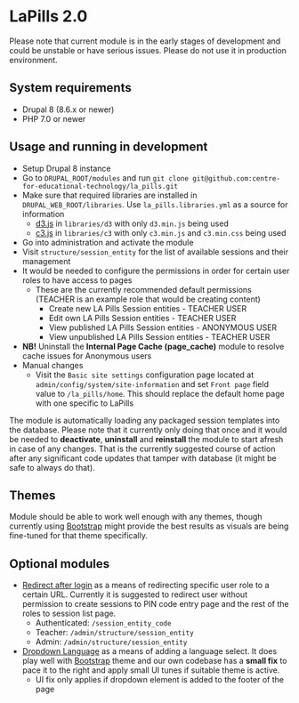 # LaPills 2.0

Please note that current module is in the early stages of development and could
be unstable or have serious issues.
Please do not use it in production environment.

## System requirements

* Drupal 8 (8.6.x or newer)
* PHP 7.0 or newer

## Usage and running in development

* Setup Drupal 8 instance
* Go to `DRUPAL_ROOT/modules` and run
`git clone git@github.com:centre-for-educational-technology/la_pills.git`
* Make sure that required libraries are installed in
`DRUPAL_WEB_ROOT/libraries`. Use `la_pills.libraries.yml` as a source for
information
  - [d3.js](https://d3js.org/) in `libraries/d3` with only `d3.min.js` being
  used
  - [c3.js](https://c3js.org/) in `libraries/c3` with only `c3.min.js` and
  `c3.min.css` being used
* Go into administration and activate the module
* Visit `structure/session_entity` for the list of available sessions and their
management
* It would be needed to configure the permissions in order for certain user
roles to have access to pages
  - These are the currently recommended default permissions (TEACHER is an
    example role that would be creating content)
    - Create new LA Pills Session entities - TEACHER USER
    - Edit own LA Pills Session entities - TEACHER USER
    - View published LA Pills Session entities - ANONYMOUS USER
    - View unpublished LA Pills Session entities - TEACHER USER
* **NB!** Uninstall the **Internal Page Cache (page_cache)** module to resolve
cache issues for Anonymous users
* Manual changes
  - Visit the `Basic site settings` configuration page located at
  `admin/config/system/site-information` and set `Front page` field value to
  `/la_pills/home`. This should replace the default home page with one specific
  to LaPills

The module is automatically loading any packaged session templates into the
database. Please note that it currently only doing that once and it would be
needed to **deactivate**, **uninstall** and **reinstall** the module to start
afresh in case of any changes.
That is the currently suggested course of action after any significant code
updates that tamper with database (it might be safe to always do that).

## Themes

Module should be able to work well enough with any themes, though currently
using [Bootstrap](https://www.drupal.org/project/bootstrap) might provide the
best results as visuals are being fine-tuned for that theme specifically.

## Optional modules

* [Redirect after login](https://www.drupal.org/project/redirect_after_login) as
a means of redirecting specific user role to a certain URL. Currently it is
suggested to redirect user without permission to create sessions to PIN code
entry page and the rest of the roles to session list page.
  - Authenticated: `/session_entity_code`
  - Teacher: `/admin/structure/session_entity`
  - Admin: `/admin/structure/session_entity`
* [Dropdown Language](https://www.drupal.org/project/dropdown_language) as a
means of adding a language select. It does play well with
[Bootstrap](https://www.drupal.org/project/bootstrap) theme and our own codebase
has a **small fix** to pace it to the right and apply small UI tunes if suitable
theme is active.
  - UI fix only applies if dropdown element is added to the footer of the page
